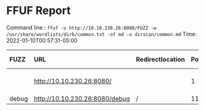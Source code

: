 # FFUF Report

  Command line : `ffuf -u http://10.10.230.26:8080/FUZZ -w /usr/share/wordlists/dirb/common.txt -of md -o dirscan/common.md`
  Time: 2022-01-10T00:57:31-05:00

  | FUZZ | URL | Redirectlocation | Position | Status Code | Content Length | Content Words | Content Lines | Content Type | ResultFile |
  | :- | :-- | :--------------- | :---- | :------- | :---------- | :------------- | :------------ | :--------- | :----------- |
  |  | http://10.10.230.26:8080/ |  | 1 | 200 | 1453 | 174 | 24 | text/html; charset=UTF-8 |  |
  | debug | http://10.10.230.26:8080/debug | / | 1196 | 302 | 0 | 1 | 1 |  |  |
  
